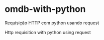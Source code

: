 # omdb-with-python

Requisição HTTP com python usando request


Http requisition with python using request 
